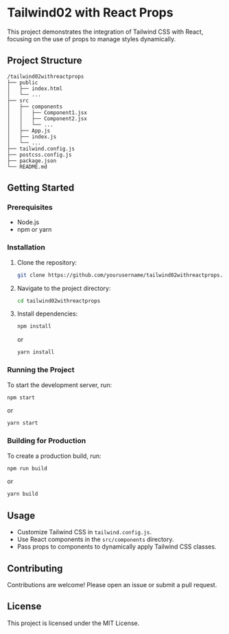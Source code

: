 # Tailwind02 with React Props

This project demonstrates the integration of Tailwind CSS with React, focusing on the use of props to manage styles dynamically.

## Project Structure

```
/tailwind02withreactprops
├── public
│   ├── index.html
│   └── ...
├── src
│   ├── components
│   │   ├── Component1.jsx
│   │   ├── Component2.jsx
│   │   └── ...
│   ├── App.js
│   ├── index.js
│   └── ...
├── tailwind.config.js
├── postcss.config.js
├── package.json
└── README.md
```

## Getting Started

### Prerequisites

- Node.js
- npm or yarn

### Installation

1. Clone the repository:
   ```bash
   git clone https://github.com/yourusername/tailwind02withreactprops.git
   ```
2. Navigate to the project directory:
   ```bash
   cd tailwind02withreactprops
   ```
3. Install dependencies:
   ```bash
   npm install
   ```
   or
   ```bash
   yarn install
   ```

### Running the Project

To start the development server, run:

```bash
npm start
```

or

```bash
yarn start
```

### Building for Production

To create a production build, run:

```bash
npm run build
```

or

```bash
yarn build
```

## Usage

- Customize Tailwind CSS in `tailwind.config.js`.
- Use React components in the `src/components` directory.
- Pass props to components to dynamically apply Tailwind CSS classes.

## Contributing

Contributions are welcome! Please open an issue or submit a pull request.

## License

This project is licensed under the MIT License.
